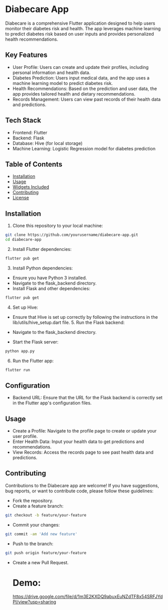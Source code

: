 # Diabecare App


Diabecare is a comprehensive Flutter application designed to help users monitor their diabetes risk and health. The app leverages machine learning to predict diabetes risk based on user inputs and provides personalized health recommendations.



## Key Features
- User Profile: Users can create and update their profiles, including personal information and health data.
- Diabetes Prediction: Users input medical data, and the app uses a machine learning model to predict diabetes risk.
- Health Recommendations: Based on the prediction and user data, the app provides tailored health and dietary recommendations.
- Records Management: Users can view past records of their health data and predictions.



## Tech Stack
- Frontend: Flutter
- Backend: Flask
- Database: Hive (for local storage)
- Machine Learning: Logistic Regression model for diabetes prediction

## Table of Contents

- [Installation](#installation)
- [Usage](#usage)
- [Widgets Included](#widgets-included)
- [Contributing](#contributing)
- [License](#license)

## Installation


1. Clone this repository to your local machine:

```bash
git clone https://github.com/yourusername/diabecare-app.git
cd diabecare-app
```
2. Install Flutter dependencies:
```bash
flutter pub get
```
3. Install Python dependencies:

- Ensure you have Python 3 installed.
- Navigate to the flask_backend directory.
- Install Flask and other dependencies:
```bash
flutter pub get
```



4. Set up Hive:
- Ensure that Hive is set up correctly by following the instructions in the lib/utils/hive_setup.dart file.
  5. Run the Flask backend:

- Navigate to the flask_backend directory.
- Start the Flask server:
```bash
python app.py
```
6. Run the Flutter app:
```bash
flutter run

```
 
## Configuration
- Backend URL: Ensure that the URL for the Flask backend is
   correctly set in the Flutter app's configuration files.



## Usage
- Create a Profile: Navigate to the profile page to create or update your user profile.
- Enter Health Data: Input your health data to get predictions and recommendations.
- View Records: Access the records page to see past health data and predictions.


## Contributing
Contributions to the Diabecare app are welcome! If you have suggestions, bug reports, or want to contribute code, please follow these guidelines:

- Fork the repository.
- Create a feature branch:
```bash
git checkout -b feature/your-feature
```
- Commit your changes:
```bash
git commit -am 'Add new feature'
```
- Push to the branch:
```bash
git push origin feature/your-feature
```
- Create a new Pull Request.
  # Demo:
  https://drive.google.com/file/d/1m3E2KXDQ9abuxEuNZdTF8x54SRFJYdPl/view?usp=sharing
